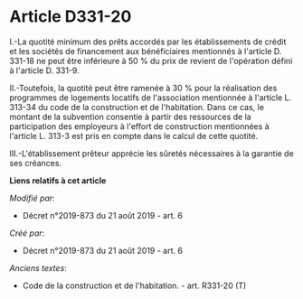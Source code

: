 # Article D331-20

I.-La quotité minimum des prêts accordés par les établissements de crédit et les sociétés de financement aux bénéficiaires
mentionnés à l'article D. 331-18 ne peut être inférieure à 50 % du prix de revient de l'opération défini à l'article D.
331-9.

II.-Toutefois, la quotité peut être ramenée à 30 % pour la réalisation des programmes de logements locatifs de l'association
mentionnée à l'article L. 313-34 du code de la construction et de l'habitation. Dans ce cas, le montant de la subvention
consentie à partir des ressources de la participation des employeurs à l'effort de construction mentionnées à l'article L.
313-3 est pris en compte dans le calcul de cette quotité.

III.-L'établissement prêteur apprécie les sûretés nécessaires à la garantie de ses créances.

**Liens relatifs à cet article**

_Modifié par_:

  - Décret n°2019-873 du 21 août 2019 - art. 6

_Créé par_:

  - Décret n°2019-873 du 21 août 2019 - art. 6

_Anciens textes_:

  - Code de la construction et de l'habitation. - art. R331-20 (T)
